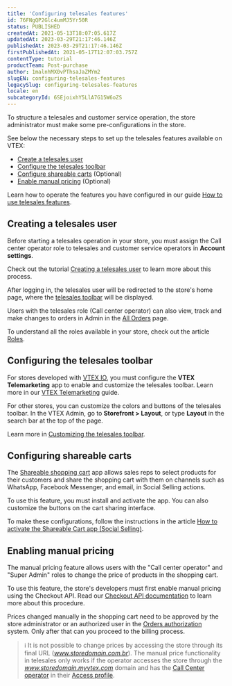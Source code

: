 ```yaml
---
title: 'Configuring telesales features'
id: 76FNgQP2Glc4umMJ5Yr50R
status: PUBLISHED
createdAt: 2021-05-13T18:07:05.617Z
updatedAt: 2023-03-29T21:17:46.146Z
publishedAt: 2023-03-29T21:17:46.146Z
firstPublishedAt: 2021-05-17T12:07:03.757Z
contentType: tutorial
productTeam: Post-purchase
author: 1malnhMX0vPThsaJaZMYm2
slugEN: configuring-telesales-features
legacySlug: configuring-telesales-features
locale: en
subcategoryId: 6SEjoixhY5LlA7G15W6oZS
---
```


To structure a telesales and customer service operation, the store administrator must make some pre-configurations in the store.

See below the necessary steps to set up the telesales features available on VTEX:

- [Create a telesales user](#creating-a-telesales-user)
- [Configure the telesales toolbar](#configuring-the-telesales-toolbar)
- [Configure shareable carts](#configuring-shareable-carts) (Optional)
- [Enable manual pricing](#enabling-manual-pricing) (Optional)

Learn how to operate the features you have configured in our guide [How to use telesales features](https://help.vtex.com/en/tutorial/funcionalidades-de-televendas--UqhiccIRIK2KD0OqkzJaS).

## Creating a telesales user

Before starting a telesales operation in your store, you must assign the Call center operator role to telesales and customer service operators in **Account settings**.

Check out the tutorial [Creating a telesales user](https://help.vtex.com/en/tutorial/como-criar-um-usuario-de-televendas--frequentlyAskedQuestions_4227) to learn more about this process.

After logging in, the telesales user will be redirected to the store's home page, where the [telesales toolbar](https://help.vtex.com/en/tutorial/toolbar-de-televendas--tutorials_5500) will be displayed.

Users with the telesales role (Call center operator) can also view, track and make changes to orders in Admin in the [All Orders](https://help.vtex.com/en/tutorial/todos-os-pedidos--2QTduKHAJMFIZ3BAsi6Pi) page.

To understand all the roles available in your store, check out the article [Roles](https://help.vtex.com/en/tutorial/como-criar-perfil-de-acesso).

## Configuring the telesales toolbar

For stores developed with [VTEX IO](https://developers.vtex.com/vtex-developer-docs/docs/what-is-vtex-io), you must configure the **VTEX Telemarketing** app to enable and customize the telesales toolbar. Learn more in our [VTEX Telemarketing](https://developers.vtex.com/vtex-developer-docs/docs/vtex-telemarketing) guide.

For other stores, you can customize the colors and buttons of the telesales toolbar. In the VTEX Admin, go to **Storefront > Layout**, or type **Layout** in the search bar at the top of the page. 

Learn more in [Customizing the telesales toolbar](https://help.vtex.com/en/tutorial/customizar-a-toolbar-de-televendas--1XEz1zqO3KyIuwC4asUsOg).

## Configuring shareable carts

The [Shareable shopping cart](https://apps.vtex.com/vtex-social-selling/p) app allows sales reps to select products for their customers and share the shopping cart with them on channels such as WhatsApp, Facebook Messenger, and email, in Social Selling actions.

To use this feature, you must install and activate the app. You can also customize the buttons on the cart sharing interface.

To make these configurations, follow the instructions in the article [How to activate the Shareable Cart app (Social Selling)](https://help.vtex.com/en/tutorial/como-ativar-o-app-carrinho-compartilhavel--1lS3fQdXpOoC0BTeVhydfg).

## Enabling manual pricing

The manual pricing feature allows users with the "Call center operator" and "Super Admin" roles to change the price of products in the shopping cart.

To use this feature, the store's developers must first enable manual pricing using the Checkout API. Read our [Checkout API documentation](https://developers.vtex.com/docs/api-reference/checkout-api) to learn more about this procedure.

Prices changed manually in the shopping cart need to be approved by the store administrator or an authorized user in the [Orders authorization](https://help.vtex.com/en/tutorial/how-order-authorization-works--3MBK6CmKHAuUjMBieDU0pn) system. Only after that can you proceed to the billing process.

> ℹ️ It is not possible to change prices by accessing the store through its final URL (*www.storedomain.com.br*). The manual price functionality in telesales only works if the operator accesses the store through the *www.storedomain.myvtex.com* domain and has the [Call Center operator](https://help.vtex.com/en/tutorial/predefined-roles--jGDurZKJHvHJS13LnO7Dy#call-center-operator) in their [Access profile](https://help.vtex.com/en/tutorial/roles--7HKK5Uau2H6wxE1rH5oRbc).
